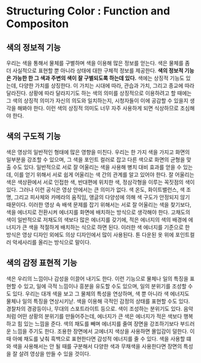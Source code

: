 # Structuring Color : Function and Compositon
## 색의 정보적 기능
우리는 색을 통해서 물체를 구별하며 색을 이용해 많은 정보를 얻는다.
색은 물체를 좀 더 사실적으로 표현할 뿐 아니라 상태에 대한 구체적 정보를 제공한다. 
__색의 정보적 기능은 가능한 한 그 색과 주변의 색이 잘 구별되도록 하는데 있다.__
색에는 상징적 기능도 있는데, 다양한 가치를 상징한다.
이 가치는 시대에 따라, 관습과 가치, 그리고 종교에 따라 달라진다.
상황에 따라 달라지기도 하는 색의 의미를 상징적으로 이용하려고 할 때에는 그 색의 상징적 의미가 자신의 의도와 일치하는지, 시청자들이 이에 공감할 수 있을지 생각을 해봐야 한다.
이런 색의 상징적 의미도 너무 자주 사용하게 되면 식상하므로 조심해야 한다.

## 색의 구도적 기능
색은 영상의 일반적인 형태에 많은 영향을 미친다. 우리는 한 가지 색을 가지고 화면의 일부분을 강조할 수 있으며, 그 색을 포인트 컬러로 잡고 다른 색으로 화면의 균형을 맞출 수도 있다.
일반적으로 서로 잘 어울리는 색을 사용해 병치 대비 효과를 얻을 수 있는데, 이를 얻기 위해서 서로 쉽게 어울리는 색 간의 관계를 알고 있어야 한다.
잘 어울리는 색은 색상환에서 서로 인접한 색, 반대편에 위치한 색, 정삼각형을 이루는 꼭짓점의 색이 있다.
그러나 이런 공식은 영상 안에서는 큰 의미가 없다. 
색 온도, 화이트밸런스, 색 조명, 그리고 피사체와 카메라의 움직임, 앵글의 다양성에 의해 색 구도가 안정되지 않기 때문이다.
이러한 영상 속 배색 문제를 잡기 위해서는 서로 잘 어울리는 색을 찾기보다, 색을 에너지로 전환시켜 에너지를 화면에 배치하는 방식으로 생각해야 한다.
고채도의 색이 일반적으로 저채도의 색보다 많은 에너지를 갖기에, 적은 에너지의 색의 배경에 에너지가 큰 색을 적절하게 배치하는 식으로 하면 된다.
이러한 색 에너지를 기준으로 한 방식은 영상 디자인 외에도 의상 디자인에서 많이 사용된다. 톤 다운된 옷 위에 포인트컬러 악세사리를 올리는 방식으로 말이다.

## 색의 감정 표현적 기능
색은 우리의 느낌이나 감성을 이끌어 내기도 한다. 이런 기능으로 물체나 일의 특징을 표현할 수 있고, 일에 극적 느낌이나 흥분을 유도할 수도 있으며, 일의 분위기를 조성할 수도 있다.
우리는 대개 색을 보고 그 물체의 특성을 연상하며, 색 뿐 아니라 색 에너지도 물체나 일의 특징을 연상시키낟.
색을 이용해 극적인 감정의 상태를 표현할 수도 있다. 경찰차의 경광등이나, 무대의 스포트라이트 등으로.
색이 조성하는 분위기도 있다. 음악처럼 어떤 상황의 분위기를 만들어주는데, 에너지가 큰 색은 에너지가 적은 색보다 행복하고 힘 있는 느낌을 준다.
색의 채도를 빼며 에너지를 줄여 장면을 강조하기보다 부드러운 느낌을 주기도 한다. 
조용한 장면에서 고에너지 색상을 사용하면 몰입감이 덜한다. 이 때 아예 채도를 낮춰 흑백으로 표현한다면 감성적 에너지를 줄 수 있다.
색을 사용할 떄와 색을 사용해서는 안 될 때를 구분해서 다양한 색과 무채색을 사용한다면 장면의 특성을 잘 살려 영상을 만들 수 있을 것이다.
